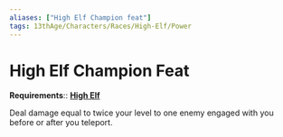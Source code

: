 ```yaml
---
aliases: ["High Elf Champion feat"]
tags: 13thAge/Characters/Races/High-Elf/Power
---
```

# High Elf Champion Feat

__Requirements__:: __[High Elf](../High-Elf.md)__

Deal damage equal to twice your level to one enemy engaged with you before or after you teleport.
